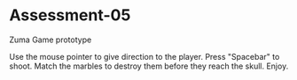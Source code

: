 # Assessment-05
 Zuma Game prototype

Use the mouse pointer to give direction to the player. Press "Spacebar" to shoot. Match the marbles to destroy them before they reach the skull. Enjoy.
